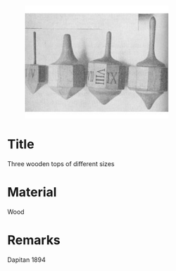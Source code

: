 <figure class="image">

![](/static/files/sculptures/three-wooden-tops-of-different-sizes.jpg)

</figure>

# Title
Three wooden tops of different sizes

# Material
Wood

# Remarks
Dapitan 1894

